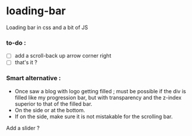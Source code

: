 # loading-bar
Loading bar in css and a bit of JS

### to-do :
- [ ] add a scroll-back up arrow corner right
- [ ] that's it ?

### Smart alternative :

- Once saw a blog with logo getting filled ; must be possible if the div is filled like my progression bar, but with transparency and the z-index superior to that of the filled bar.
- On the side or at the bottom.
- If on the side, make sure it is not mistakable for the scrolling bar.

Add a slider ?
